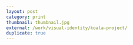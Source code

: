 ```yaml
---
layout: post
category: print
thumbnail: thumbnail.jpg
external: /work/visual-identity/koala-project/
duplicate: true
---
```


